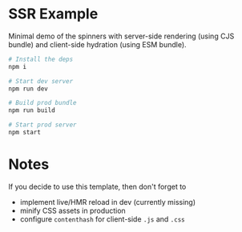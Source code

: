 # SSR Example

Minimal demo of the spinners with server-side rendering (using CJS bundle) and client-side hydration (using ESM bundle).

```sh
# Install the deps
npm i

# Start dev server
npm run dev

# Build prod bundle
npm run build

# Start prod server
npm start
```

# Notes

If you decide to use this template, then don't forget to

- implement live/HMR reload in dev (currently missing)
- minify CSS assets in production
- configure `contenthash` for client-side `.js` and `.css`
